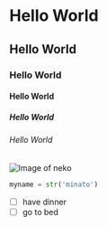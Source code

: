 # Hello World
## Hello World
### Hello World
#### Hello World
##### Hello World
###### Hello World

![Image of neko](https://tse3.mm.bing.net/th/id/OIP.0vKcpXg4k6iQr0lGZsmtgQHaGE?w=201&h=180&c=7&r=0&o=5&dpr=1.5&pid=1.7)

``` python
myname = str('minato')
```

- [ ] have dinner
- [ ] go to bed
